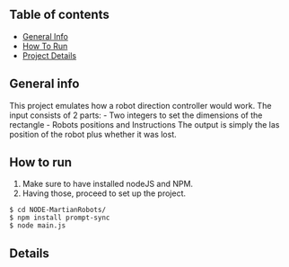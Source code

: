 ## Table of contents
* [General Info](#general-info)
* [How To Run](#how-to-run)
* [Project Details](#details)

## General info
This project emulates how a robot direction controller would work.
The input consists of 2 parts:
	- Two integers to set the dimensions of the rectangle
	- Robots positions and Instructions
The output is simply the las position of the robot plus whether it was lost.
	
## How to run

1. Make sure to have installed nodeJS and NPM. 
2. Having those, proceed to set up the project. 
```
$ cd NODE-MartianRobots/
$ npm install prompt-sync
$ node main.js
```
	
## Details

